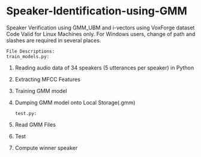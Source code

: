 # Speaker-Identification-using-GMM
Speaker Verification using GMM_UBM and i-vectors using VoxForge dataset
Code Valid for Linux Machines only. For Windows users, change of path and slashes are required in several places.

	File Descriptions:
	train_models.py:  
1) Reading audio data of 34 speakers (5 utterances per speaker) in Python	
2) Extracting MFCC Features 
3) Training GMM model
4) Dumping GMM model onto Local Storage(.gmm)

       test.py:
1) Read GMM Files
2) Test 
3) Compute winner speaker
			
	
